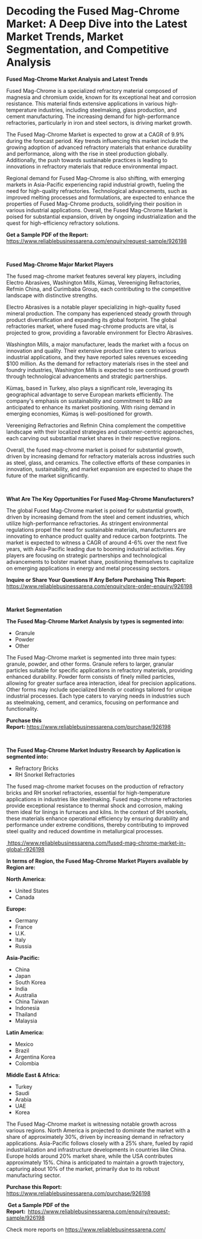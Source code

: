 <p><h1>Decoding the Fused Mag-Chrome Market: A Deep Dive into the Latest Market Trends, Market Segmentation, and Competitive Analysis</h1></p><p><strong>Fused Mag-Chrome Market Analysis and Latest Trends</strong></p>
<p><p>Fused Mag-Chrome is a specialized refractory material composed of magnesia and chromium oxide, known for its exceptional heat and corrosion resistance. This material finds extensive applications in various high-temperature industries, including steelmaking, glass production, and cement manufacturing. The increasing demand for high-performance refractories, particularly in iron and steel sectors, is driving market growth.</p><p>The Fused Mag-Chrome Market is expected to grow at a CAGR of 9.9% during the forecast period. Key trends influencing this market include the growing adoption of advanced refractory materials that enhance durability and performance, along with the rise in steel production globally. Additionally, the push towards sustainable practices is leading to innovations in refractory materials that reduce environmental impact.</p><p>Regional demand for Fused Mag-Chrome is also shifting, with emerging markets in Asia-Pacific experiencing rapid industrial growth, fueling the need for high-quality refractories. Technological advancements, such as improved melting processes and formulations, are expected to enhance the properties of Fused Mag-Chrome products, solidifying their position in various industrial applications. Overall, the Fused Mag-Chrome Market is poised for substantial expansion, driven by ongoing industrialization and the quest for high-efficiency refractory solutions.</p></p>
<p><strong>Get a Sample PDF of the Report:&nbsp;</strong> <a href="https://www.reliablebusinessarena.com/enquiry/request-sample/926198?utm_campaign=3211&utm_medium=2&utm_source=Github&utm_content=ia&utm_term=24032025&utm_id=fused-mag-chrome">https://www.reliablebusinessarena.com/enquiry/request-sample/926198</a></p>
<p>&nbsp;</p>
<p><strong>Fused Mag-Chrome Major Market Players</strong></p>
<p><p>The fused mag-chrome market features several key players, including Electro Abrasives, Washington Mills, Kümaş, Vereeniging Refractories, Refmin China, and Curimbaba Group, each contributing to the competitive landscape with distinctive strengths.</p><p>Electro Abrasives is a notable player specializing in high-quality fused mineral production. The company has experienced steady growth through product diversification and expanding its global footprint. The global refractories market, where fused mag-chrome products are vital, is projected to grow, providing a favorable environment for Electro Abrasives.</p><p>Washington Mills, a major manufacturer, leads the market with a focus on innovation and quality. Their extensive product line caters to various industrial applications, and they have reported sales revenues exceeding $100 million. As the demand for refractory materials rises in the steel and foundry industries, Washington Mills is expected to see continued growth through technological advancements and strategic partnerships.</p><p>Kümaş, based in Turkey, also plays a significant role, leveraging its geographical advantage to serve European markets efficiently. The company's emphasis on sustainability and commitment to R&D are anticipated to enhance its market positioning. With rising demand in emerging economies, Kümaş is well-positioned for growth.</p><p>Vereeniging Refractories and Refmin China complement the competitive landscape with their localized strategies and customer-centric approaches, each carving out substantial market shares in their respective regions.</p><p>Overall, the fused mag-chrome market is poised for substantial growth, driven by increasing demand for refractory materials across industries such as steel, glass, and ceramics. The collective efforts of these companies in innovation, sustainability, and market expansion are expected to shape the future of the market significantly.</p></p>
<p>&nbsp;</p>
<p><strong>What Are The Key Opportunities For Fused Mag-Chrome Manufacturers?</strong></p>
<p><p>The global Fused Mag-Chrome market is poised for substantial growth, driven by increasing demand from the steel and cement industries, which utilize high-performance refractories. As stringent environmental regulations propel the need for sustainable materials, manufacturers are innovating to enhance product quality and reduce carbon footprints. The market is expected to witness a CAGR of around 4-6% over the next five years, with Asia-Pacific leading due to booming industrial activities. Key players are focusing on strategic partnerships and technological advancements to bolster market share, positioning themselves to capitalize on emerging applications in energy and metal processing sectors.</p></p>
<p><strong>Inquire or Share Your Questions If Any Before Purchasing This Report:</strong> <a href="https://www.reliablebusinessarena.com/enquiry/pre-order-enquiry/926198?utm_campaign=3211&utm_medium=2&utm_source=Github&utm_content=ia&utm_term=24032025&utm_id=fused-mag-chrome">https://www.reliablebusinessarena.com/enquiry/pre-order-enquiry/926198</a></p>
<p>&nbsp;</p>
<p><strong>Market Segmentation</strong></p>
<p><strong>The Fused Mag-Chrome Market Analysis by types is segmented into:</strong></p>
<p><ul><li>Granule</li><li>Powder</li><li>Other</li></ul></p>
<p><p>The Fused Mag-Chrome market is segmented into three main types: granule, powder, and other forms. Granule refers to larger, granular particles suitable for specific applications in refractory materials, providing enhanced durability. Powder form consists of finely milled particles, allowing for greater surface area interaction, ideal for precision applications. Other forms may include specialized blends or coatings tailored for unique industrial processes. Each type caters to varying needs in industries such as steelmaking, cement, and ceramics, focusing on performance and functionality.</p></p>
<p><strong>Purchase this Report:&nbsp;</strong><a href="https://www.reliablebusinessarena.com/purchase/926198?utm_campaign=3211&utm_medium=2&utm_source=Github&utm_content=ia&utm_term=24032025&utm_id=fused-mag-chrome">https://www.reliablebusinessarena.com/purchase/926198</a></p>
<p>&nbsp;</p>
<p><strong>The Fused Mag-Chrome Market Industry Research by Application is segmented into:</strong></p>
<p><ul><li>Refractory Bricks</li><li>RH Snorkel Refractories</li></ul></p>
<p><p>The fused mag-chrome market focuses on the production of refractory bricks and RH snorkel refractories, essential for high-temperature applications in industries like steelmaking. Fused mag-chrome refractories provide exceptional resistance to thermal shock and corrosion, making them ideal for linings in furnaces and kilns. In the context of RH snorkels, these materials enhance operational efficiency by ensuring durability and performance under extreme conditions, thereby contributing to improved steel quality and reduced downtime in metallurgical processes.</p></p>
<p><a href="https://www.reliablebusinessarena.com/fused-mag-chrome-market-in-global-r926198?utm_campaign=3211&utm_medium=2&utm_source=Github&utm_content=ia&utm_term=24032025&utm_id=fused-mag-chrome">&nbsp;https://www.reliablebusinessarena.com/fused-mag-chrome-market-in-global-r926198</a></p>
<p><strong>In terms of Region, the Fused Mag-Chrome Market Players available by Region are:</strong></p>
<p>
    <p> <strong> North America: </strong>
        <ul>
            <li>United States</li>
            <li>Canada</li>
        </ul>
        </p> 
    <p> <strong> Europe: </strong>
        <ul>
            <li>Germany</li>
            <li>France</li>
            <li>U.K.</li>
            <li>Italy</li>
            <li>Russia</li>
        </ul>
        </p> 
    <p> <strong> Asia-Pacific: </strong>
        <ul>
            <li>China</li>
            <li>Japan</li>
            <li>South Korea</li>
            <li>India</li>
            <li>Australia</li>
            <li>China Taiwan</li>
            <li>Indonesia</li>
            <li>Thailand</li>
            <li>Malaysia</li>
        </ul>
        </p> 
    <p> <strong> Latin America: </strong>
        <ul>
            <li>Mexico</li>
            <li>Brazil</li>
            <li>Argentina Korea</li>
            <li>Colombia</li>
        </ul>
        </p> 
    <p> <strong> Middle East & Africa: </strong>
        <ul>
            <li>Turkey</li>
            <li>Saudi</li>
            <li>Arabia</li>
            <li>UAE</li>
            <li>Korea</li>
        </ul>
    </p>
    </p>
<p><p>The Fused Mag-Chrome market is witnessing notable growth across various regions. North America is projected to dominate the market with a share of approximately 30%, driven by increasing demand in refractory applications. Asia-Pacific follows closely with a 25% share, fueled by rapid industrialization and infrastructure developments in countries like China. Europe holds around 20% market share, while the USA contributes approximately 15%. China is anticipated to maintain a growth trajectory, capturing about 10% of the market, primarily due to its robust manufacturing sector.</p></p>
<p><strong>Purchase this Report: </strong><a href="https://www.reliablebusinessarena.com/purchase/926198?utm_campaign=3211&utm_medium=2&utm_source=Github&utm_content=ia&utm_term=24032025&utm_id=fused-mag-chrome">https://www.reliablebusinessarena.com/purchase/926198</a></p>
<p>&nbsp;<strong>Get a Sample PDF of the Report:&nbsp;&nbsp;</strong><a href="https://www.reliablebusinessarena.com/enquiry/request-sample/926198?utm_campaign=3211&utm_medium=2&utm_source=Github&utm_content=ia&utm_term=24032025&utm_id=fused-mag-chrome">https://www.reliablebusinessarena.com/enquiry/request-sample/926198</a></p>
<p><strong></strong></p>
<p>Check more reports on <a href="https://www.reliablebusinessarena.com/?utm_campaign=3211&utm_medium=2&utm_source=Github&utm_content=ia&utm_term=24032025&utm_id=fused-mag-chrome">https://www.reliablebusinessarena.com/</a></p>